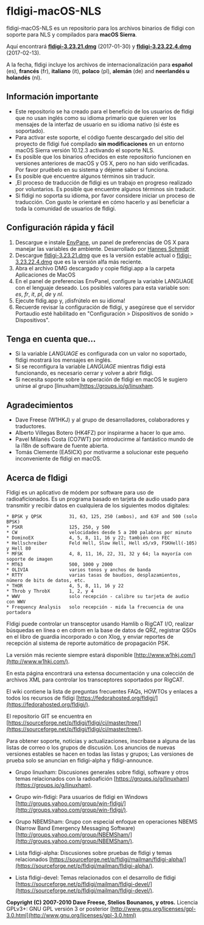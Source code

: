 # fldigi-macOS-NLS

fldigi-macOS-NLS es un repositorio para los archivos binarios de fldigi con soporte para NLS y compilados para **macOS Sierra**.

Aquí encontrará **[fldigi-3.23.21.dmg](https://github.com/HK4QWC/fldigi-macOS-NLS/blob/master/fldigi-3.23.21.dmg)** (2017-01-30) y **[fldigi-3.23.22.4.dmg](https://github.com/HK4QWC/fldigi-macOS-NLS/blob/master/fldigi-3.23.22.4.dmg)** (2017-02-13).

A la fecha, fldigi incluye los archivos de internacionalización para **español** (es), **francés** (fr), **italiano** (it), **polaco** (pl), **alemán** (de) and **neerlandés u holandés** (nl).

## Información importante

* Este repositorio se ha creado para el beneficio de los usuarios de fldigi que no usan inglés como su idioma primario que quieren ver los mensajes de la interfaz de usuario en su idioma nativo (si éste es soportado).
* Para activar este soporte, el código fuente descargado del sitio del proyecto de fldigi fué compilado **sin modificaciones** en un entorno macOS Sierra versión 10.12.3 activando el soporte NLS.
* Es posible que los binarios ofrecidos en este repositorio funcionen en versiones anteriores de macOS y OS X, pero no han sido verificadas. Por favor pruébelo en su sistema y déjeme saber si funciona.
* Es posible que encuentre algunos términos sin traducir.
* ,El proceso de traducción de fldigi es un trabajo en progreso realizado por voluntarios. Es posible que encuentre algunos términos sin traducir. 
* Si fldigi no soporta su idioma, por favor considere iniciar un proceso de traducción. Con gusto le orientaré en cómo hacerlo y así beneficiar a toda la comunidad de usuarios de fldigi.

## Configuración rápida y fácil

1. Descargue e instale [EnvPane](https://github.com/hschmidt/EnvPane), un panel de preferencias de OS X para manejar las variables de ambiente. Desarrollado por [Hannes Schmidt](https://diaryproducts.net/)
2. Descargue [fldigi-3.23.21.dmg](https://github.com/HK4QWC/fldigi-macOS-NLS/blob/master/fldigi-3.23.21.dmg) que es la versión estable actual o [fldigi-3.23.22.4.dmg](https://github.com/HK4QWC/fldigi-macOS-NLS/blob/master/fldigi-3.23.22.4.dmg) que es la versión alfa más reciente.
3. Abra el archivo DMG descargado y copie fldigi.app a la carpeta Aplicaciones de MacOS 
4. En el panel de preferencias EnvPanel, configure la variable LANGUAGE con el lenguaje deseado. Los posibles valores para esta variable son: _es_, _fr_, _it_, _pl_, _de_ y _nl_.
5. Ejecute fldig.app y, ¡disfrútelo en su idioma!
6. Recuerde revisar la configuración de fldigi, y asegúrese que el servidor Portaudio esté habilitado en "Configuración > Dispositivos de sonido > Dispositivos".

## Tenga en cuenta que...

* Si la variable _LANGUAGE_ es configurada con un valor no soportado, fldigi mostrará los mensajes en inglés.
* Si se reconfigura la variable _LANGUAGE_ mientras fldigi está funcionando, es necesario cerrar y volver a abrir fldigi.
* Si necesita soporte sobre la operación de fldigi en macOS le sugiero unirse al grupo [linuxham]https://groups.io/g/linuxham.

## Agradecimientos

* Dave Freese (W1HKJ) y al grupo de desarrolladores, colaboradores y traductores.
* Alberto Villegas Botero (HK4FZ) por inspirarme a hacer lo que amo. 
* Pavel Milanés Costa (CO7WT) por introducirme al fantástico mundo de la i18n de software de fuente abierta.
* Tomás Clemente (EA5ICX) por motivarme a solucionar este pequeño inconveniente de fldigi en macOS.

## Acerca de fldigi

Fldigi es un aplicativo de módem por software para uso de radioaficionados. Es un programa basado en tarjeta de audio usado para transmitir y recibir datos en cualquiera de los siguientes modos digitales:

```
* BPSK y QPSK          31, 63, 125, 250 (ambos), and 63F and 500 (solo BPSK)
* PSKR                 125, 250, y 500
* CW                   velocidades desde 5 a 200 palabras por minuto
* DominoEX             4, 5, 8, 11, 16 y 22; también con FEC
* Hellschreiber        Feld Hell, Slow Hell, Hell x5/x9, FSKHell(-105) y Hell 80
* MFSK                 4, 8, 11, 16, 22, 31, 32 y 64; la mayoría con soporte de imagen
* MT63                 500, 1000 y 2000
* OLIVIA               varios tonos y anchos de banda
* RTTY                 varias tasas de baudios, desplazamientos, número de bits de datos, etc.
* THOR                 4, 5, 8, 11, 16 y 22
* Throb y ThrobX       1, 2, y 4
* WWV                  solo recepción - calibre su tarjeta de audio con WWV
* Frequency Analysis   solo recepción - mida la frecuencia de una portadora
```

Fldigi puede controlar un transceptor usando Hamlib o RigCAT I/O, realizar búsquedas en línea o en cdrom en la base de datos de QRZ, registrar QSOs en el libro de guardia incorporado o con Xlog, y enviar reportes de recepción al sistema de reporte automático de propagación PSK.

La versión más reciente siempre estará disponible [http://www.w1hkj.com/](http://www.w1hkj.com/).

En esta página encontrará una extensa documentación y una colección de archivos XML para controlar los transceptores soportados por RigCAT.

El wiki contiene la lista de preguntas frecuentes FAQs, HOWTOs y enlaces a todos los recursos de fldigi [https://fedorahosted.org/fldigi/](https://fedorahosted.org/fldigi/).

El repositorio GIT se encuentra en [https://sourceforge.net/p/fldigi/fldigi/ci/master/tree/](https://sourceforge.net/p/fldigi/fldigi/ci/master/tree/).

Para obtener soporte, noticias y actualizaciones, inscríbase a alguna de las listas de correo o los grupos de discusión. Los anuncios de nuevas versiones estables se hacen en todas las listas y grupos; Las versiones de prueba solo se  anuncian en fldigi-alpha y fldigi-announce.

* Grupo linuxham: Discusiones generales sobre fldigi, software y otros temas relacionados con la radioafición [https://groups.io/g/linuxham](https://groups.io/g/linuxham).

* Grupo win-fldigi: Para usuarios de fldigi en Windows [http://groups.yahoo.com/group/win-fldigi/](http://groups.yahoo.com/group/win-fldigi/).

* Grupo NBEMSham: Grupo con especial enfoque en operaciones NBEMS (Narrow Band Emergency Messaging Software) [http://groups.yahoo.com/group/NBEMSham/](http://groups.yahoo.com/group/NBEMSham/). 

* Lista fldigi-alpha: Discusiones sobre pruebas de fldigi y temas relacionados [https://sourceforge.net/p/fldigi/mailman/fldigi-alpha/](https://sourceforge.net/p/fldigi/mailman/fldigi-alpha/).
    
* Lista fldigi-devel: Temas relacionados con el desarrollo de fldigi [https://sourceforge.net/p/fldigi/mailman/fldigi-devel/](https://sourceforge.net/p/fldigi/mailman/fldigi-devel/).
     
**Copyright (C) 2007-2010 Dave Freese, Stelios Bounanos, y otros.** Licencia GPLv3+: GNU GPL versión 3 or posterior [http://www.gnu.org/licenses/gpl-3.0.html](http://www.gnu.org/licenses/gpl-3.0.html)
